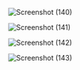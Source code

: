 ![Screenshot (140)](https://github.com/OgwuegbuMaxwell/django-blog/assets/53094485/14f9b3a5-5b07-4742-9436-e88a39412624)


![Screenshot (141)](https://github.com/OgwuegbuMaxwell/django-blog/assets/53094485/1965a7d2-98f5-4c98-ae44-0e51a4f6060a)


![Screenshot (142)](https://github.com/OgwuegbuMaxwell/django-blog/assets/53094485/f12b6138-7da8-4748-880b-73b3fa48bb85)


![Screenshot (143)](https://github.com/OgwuegbuMaxwell/django-blog/assets/53094485/72213dea-1eca-4fd9-b9f5-24a0ed3ee56b)



